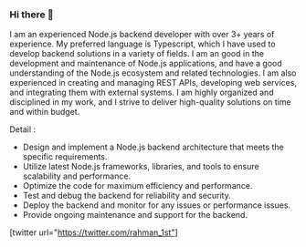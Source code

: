 ### Hi there 👋

I am an experienced Node.js backend developer with over 3+ years of experience. My preferred language is Typescript, which I have used to develop backend solutions in a variety of fields. I am an good in the development and maintenance of Node.js applications, and have a good understanding of the Node.js ecosystem and related technologies. I am also experienced in creating and managing REST APIs, developing web services, and integrating them with external systems. I am highly organized and disciplined in my work, and I strive to deliver high-quality solutions on time and within budget.

Detail :

- Design and implement a Node.js backend architecture that meets the specific requirements.
- Utilize latest Node.js frameworks, libraries, and tools to ensure scalability and performance.
- Optimize the code for maximum efficiency and performance.
- Test and debug the backend for reliability and security.
- Deploy the backend and monitor for any issues or performance issues.
- Provide ongoing maintenance and support for the backend.




[twitter url="https://twitter.com/rahman_1st"]

<!--
**rachmanzz/rachmanzz** is a ✨ _special_ ✨ repository because its `README.md` (this file) appears on your GitHub profile.
